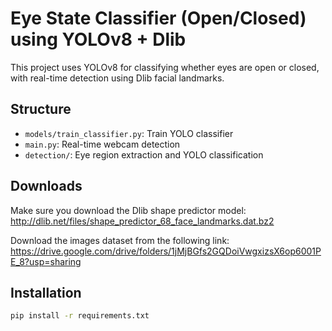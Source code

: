 # Eye State Classifier (Open/Closed) using YOLOv8 + Dlib

This project uses YOLOv8 for classifying whether eyes are open or closed, with real-time detection using Dlib facial landmarks.

## Structure
- `models/train_classifier.py`: Train YOLO classifier
- `main.py`: Real-time webcam detection
- `detection/`: Eye region extraction and YOLO classification

## Downloads
Make sure you download the Dlib shape predictor model:
http://dlib.net/files/shape_predictor_68_face_landmarks.dat.bz2

Download the images dataset from the following link:
https://drive.google.com/drive/folders/1jMjBGfs2GQDoiVwgxizsX6op6001PE_8?usp=sharing
## Installation
```bash
pip install -r requirements.txt

